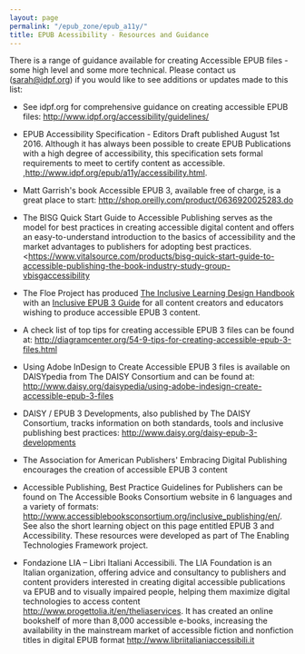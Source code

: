 ```yaml
---
layout: page
permalink: "/epub_zone/epub_a11y/"
title: EPUB Acessibility - Resources and Guidance
---
```

There is a range of guidance available for creating Accessible EPUB files - some high level and some more technical. Please contact us (sarah@idpf.org) if you would like to see additions or updates made to this list:

- See idpf.org for comprehensive guidance on creating accessible EPUB files:   <http://www.idpf.org/accessibility/guidelines/>
 
- EPUB Accessibility Specification  - Editors Draft published August 1st 2016. Although it has always been possible to create EPUB Publications with a high degree of accessibility, this specification sets formal requirements to meet to certify content as accessible. ,http://www.idpf.org/epub/a11y/accessibility.html.
 
- Matt Garrish's book Accessible EPUB 3, available free of charge, is a great place to start:   <http://shop.oreilly.com/product/0636920025283.do>
 
- The BISG Quick Start Guide to Accessible Publishing serves as the model for best practices in creating accessible digital content and offers an easy-to-understand introduction to the basics of accessibility and the market advantages to publishers for adopting best practices.  <https://www.vitalsource.com/products/bisg-quick-start-guide-to-accessible-publishing-the-book-industry-study-group-vbisgaccessibility

- The Floe Project has produced [The Inclusive Learning Design Handbook](http://handbook.floeproject.org/index.php/Home) with an [Inclusive EPUB 3 Guide](http://handbook.floeproject.org/index.php?title=Inclusive_EPUB_3) for all content creators and educators wishing to produce accessible EPUB 3 content.
 
- A check list of top tips for creating accessible EPUB 3 files can be found at: <http://diagramcenter.org/54-9-tips-for-creating-accessible-epub-3-files.html>
 
- Using Adobe InDesign to Create Accessible EPUB 3 files is available on DAISYpedia from The DAISY Consortium and can be found at: <http://www.daisy.org/daisypedia/using-adobe-indesign-create-accessible-epub-3-files>
 
- DAISY / EPUB 3 Developments, also published by The DAISY Consortium, tracks information on both standards, tools and inclusive publishing best practices: <http://www.daisy.org/daisy-epub-3-developments>
 
- The Association for American Publishers' Embracing Digital Publishing encourages the creation of accessible EPUB 3 content
 
- Accessible Publishing, Best Practice Guidelines for Publishers can be found on The Accessible Books Consortium website in 6 languages and a variety of formats: <http://www.accessiblebooksconsortium.org/inclusive_publishing/en/>. See also the short learning object on this page entitled EPUB 3 and Accessibility. These resources were developed as part of The Enabling Technologies Framework project.
 
- Fondazione LIA – Libri Italiani Accessibili. The LIA Foundation is an Italian organization, offering advice and consultancy to publishers and content providers interested in creating digital accessible publications va EPUB and to visually impaired people, helping them maximize digital technologies to access content http://www.progettolia.it/en/theliaservices. It has created an online bookshelf of more than 8,000 accessible e-books, increasing the availability in the mainstream market of accessible fiction and nonfiction titles in digital EPUB format <http://www.libriitalianiaccessibili.it>

